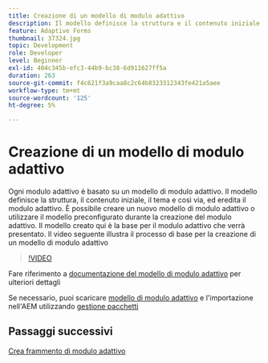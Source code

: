 ```yaml
---
title: Creazione di un modello di modulo adattivo
description: Il modello definisce la struttura e il contenuto iniziale del modulo adattivo.
feature: Adaptive Forms
thumbnail: 37324.jpg
topic: Development
role: Developer
level: Beginner
exl-id: 404c345b-efc3-44b9-bc38-6d911627ff5a
duration: 263
source-git-commit: f4c621f3a9caa8c2c64b8323312343fe421a5aee
workflow-type: tm+mt
source-wordcount: '125'
ht-degree: 5%

---
```


# Creazione di un modello di modulo adattivo

Ogni modulo adattivo è basato su un modello di modulo adattivo. Il modello definisce la struttura, il contenuto iniziale, il tema e così via, ed eredita il modulo adattivo. È possibile creare un nuovo modello di modulo adattivo o utilizzare il modello preconfigurato durante la creazione del modulo adattivo.
Il modello creato qui è la base per il modulo adattivo che verrà presentato.
Il video seguente illustra il processo di base per la creazione di un modello di modulo adattivo

>[!VIDEO](https://video.tv.adobe.com/v/37324?quality=12&learn=on)

Fare riferimento a [documentazione del modello di modulo adattivo](https://experienceleague.adobe.com/docs/experience-manager-65/forms/adaptive-forms-advanced-authoring/template-editor.html) per ulteriori dettagli

Se necessario, puoi scaricare [modello di modulo adattivo](assets/peak-application-template.zip) e l&#39;importazione nell&#39;AEM utilizzando [gestione pacchetti](http://localhost:4502/crx/packmgr/index.jsp)

## Passaggi successivi

[Crea frammento di modulo adattivo](./create-form-fragment.md)


